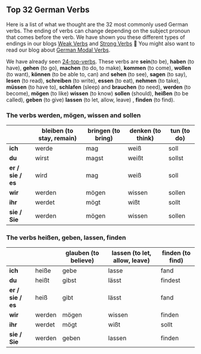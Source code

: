 ## Top 32 German Verbs

Here is a list of what we thought are the 32 most commonly used German verbs. The ending of verbs can change depending on the subject pronoun that comes before the verb. We have shown you these different types of endings in our blogs  [ Weak Verbs](../880/how-german-verbs-work-in-the-present-tense-part-1.html) and [Strong Verbs](../924/how-german-verbs-work-in-the-present-tense-part-2.html) 🙂 You might also want to read our blog about [German Modal Verbs](../2966/how-to-use-german-modal-verbs-like-a-native.html).

We have already seen [24-top-verbs](./24-top-verbs). These verbs are **sein**(to be), **haben** (to have), **gehen** (to go), **machen** (to do, to make), **kommen** (to come), **wollen** (to want), **können** (to be able to, can) and **sehen** (to see), **sagen** (to say), **lesen** (to read), **schreiben** (to write), **essen** (to eat), **nehmen** (to take), **müssen** (to have to), **schlafen** (sleep) and **brauchen** (to need), **werden** (to become),  **mögen** (to like)  **wissen** (to know)  **sollen** (should), **heißen** (to be called), **geben** (to give)  **lassen** (to let, allow, leave) , **finden** (to find).



### The verbs werden, mögen, wissen and sollen

|                   | bleiben (to stay, remain) | bringen (to bring) | denken (to think) | tun (to do) |
| ----------------- | ------------------------- | ------------------ | ----------------- | ----------- |
| **ich**           | werde                     | mag                | weiß              | soll        |
| **du**            | wirst                     | magst              | weißt             | sollst      |
| **er / sie / es** | wird                      | mag                | weiß              | soll        |
| **wir**           | werden                    | mögen              | wissen            | sollen      |
| **ihr**           | werdet                    | mögt               | wißt              | sollt       |
| **sie / Sie**     | werden                    | mögen              | wissen            | sollen      |

### The verbs heißen, geben, lassen, finden

|                   |        | glauben (to believe) | lassen (to let, allow, leave) | finden (to find) |
| ----------------- | ------ | -------------------- | ----------------------------- | ---------------- |
| **ich**           | heiße  | gebe                 | lasse                         | fand             |
| **du**            | heißt  | gibst                | lässt                         | findest          |
| **er / sie / es** | heiß   | gibt                 | lässt                         | fand             |
| **wir**           | werden | mögen                | wissen                        | finden           |
| **ihr**           | werdet | mögt                 | wißt                          | sollt            |
| **sie / Sie**     | werden | geben                | lassen                        | finden           |

### 

